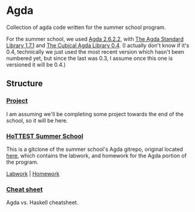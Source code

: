 # Agda

Collection of agda code written for the summer school program.

For the summer school, we used 
[Agda 2.6.2.2](https://github.com/agda/agda/releases/tag/v2.6.2.2), 
with 
[The Agda Standard Library 1.7.1](https://github.com/agda/agda-stdlib/releases/tag/v1.7.1)
and 
[The Cubical Agda Library 0.4](https://github.com/agda/cubical). 
(I actually don't know if it's 0.4, technically we just used the most recent
version which hasn't been numbered yet, but since the last was 0.3, I assume
once this one is versioned it will be 0.4.)

## Structure

### [Project](https://github.com/KripkesBeard/hottest-summer-school/tree/master/agda/Project)

I am assuming we'll be completing some project towards the end of the
school, so it will be here.

### [HoTTEST Summer School](https://github.com/KripkesBeard/hottest-summer-school/tree/master/agda/The-HoTTEST-Summer-School/Agda)

This is a gitclone of the summer school's Agda
gitrepo, original located 
[here](https://github.com/martinescardo/HoTTEST-Summer-School), 
which contains the labwork, and homework for the Agda portion of the 
program.

[Labwork](https://github.com/KripkesBeard/hottest-summer-school/tree/master/agda/The-HoTTEST-Summer-School/Agda/Exercises/Pool/Lab) | [Homework](https://github.com/KripkesBeard/hottest-summer-school/tree/master/agda/The-HoTTEST-Summer-School/Agda/Exercises/Pool/Homework)

### [Cheat sheet](https://github.com/KripkesBeard/hottest-summer-school/blob/master/agda/cheatsheet.md)

Agda vs. Haskell cheatsheet.